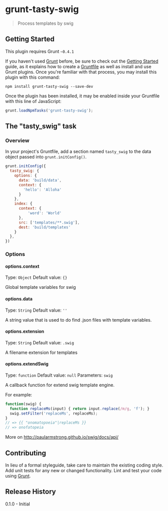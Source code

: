# grunt-tasty-swig

> Process templates by swig

## Getting Started
This plugin requires Grunt `~0.4.1`

If you haven't used [Grunt](http://gruntjs.com/) before, be sure to check out the [Getting Started](http://gruntjs.com/getting-started) guide, as it explains how to create a [Gruntfile](http://gruntjs.com/sample-gruntfile) as well as install and use Grunt plugins. Once you're familiar with that process, you may install this plugin with this command:

```shell
npm install grunt-tasty-swig --save-dev
```

Once the plugin has been installed, it may be enabled inside your Gruntfile with this line of JavaScript:

```js
grunt.loadNpmTasks('grunt-tasty-swig');
```

## The "tasty_swig" task

### Overview
In your project's Gruntfile, add a section named `tasty_swig` to the data object passed into `grunt.initConfig()`.

```js
grunt.initConfig({
  tasty_swig: {
    options: {
      data: 'build/data',
      context: {
        'hello': 'Alloha'
      }
    },
    index: {
      context: {
          'word': 'World'
      },
      src: ['templates/**.swig'],
      dest: 'build/templates'
    }
  },
})
```

### Options

#### options.context
Type: `Object`
Default value: `{}`

Global template variables for swig

#### options.data
Type: `String`
Default value: `''`

A string value that is used to do find .json files with template variables.

#### options.extension
Type: `String`
Default value: `.swig`

A filename extension for templates

#### options.extendSwig
Type: `function`
Default value: `null`
Parameters: `swig`

A callback function for extend swig template engine.

For example:
```js
function(swig) {
  function replaceMs(input) { return input.replace(/m/g, 'f'); }
  swig.setFilter('replaceMs', replaceMs);
}
// => {{ "onomatopoeia"|replaceMs }}
// => onofatopeia
```

More on http://paularmstrong.github.io/swig/docs/api/


## Contributing
In lieu of a formal styleguide, take care to maintain the existing coding style. Add unit tests for any new or changed functionality. Lint and test your code using [Grunt](http://gruntjs.com/).

## Release History
0.1.0 - Initial
